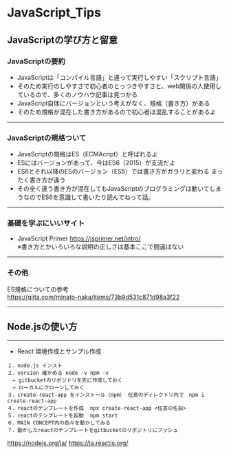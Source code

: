 # JavaScript_Tips

## JavaScriptの学び方と留意

### JavaScriptの要約

- JavaScriptは「コンパイル言語」と違って実行しやすい「スクリプト言語」
- そのため実行のしやすさで初心者のとっつきやすさと、web関係の人使用しているので、多くのノウハウ記事は見つかる
- JavaScript自体にバージョンという考えがなく、規格（書き方）がある
- そのため規格が混在した書き方があるので初心者は混乱することがあるよ


--- 

### JavaScriptの規格ついて
- JavaScriptの規格はES（ECMAcript）と呼ばれるよ
- ESにはバージョンがあって、今はES6（2015）が支流だよ
- ES6とそれ以降のESのバージョン（ES5）では書き方がガラリと変わる まったく書き方が違う
- その全く違う書き方が混在してもJavaScriptのプログラミングは動いてしまうなのでES6を意識して書いたり読んでねって話。

---

### 基礎を学ぶにいいサイト 
- JavaScript Primer
https://jsprimer.net/intro/  
※書き方とかいろいろな説明の正しさは基本ここで間違はない

--- 

### その他
ES規格についての参考  
https://qiita.com/minato-naka/items/73b9d531c871d98a3f22


---

## Node.jsの使い方 


---

- React 環境作成とサンプル作成

```
１．node.js インスト
２．version 確かめる node -v npm -v
　→ gitbucketのリポジトリを先に作成しておく
　→ ローカルにクローンしておく
３．create-react-app をインストール（npm） 任意のディレクトリ内で　npm i create-react-app
４．reactのテンプレートを作成  npx create-react-app <任意の名前>
５．reactのテンプレートを起動  npm start
６．MAIN CONCEPT内の色々を動かしてみる
７．動かしたreactのテンプレートをgitbucketのリポジトリにプッシュ
```

https://nodejs.org/ja/
https://ja.reactjs.org/


